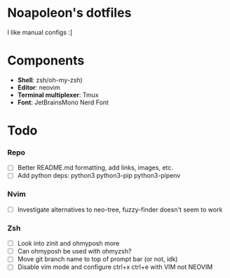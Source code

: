 # Noapoleon's dotfiles
I like manual configs :]

# Components
 - **Shell**: zsh/oh-my-zsh)
 - **Editor**: neovim
 - **Terminal multiplexer**: Tmux
 - **Font**: JetBrainsMono Nerd Font

# Todo
### Repo
- [ ] Better README.md formatting, add links, images, etc.
- [ ] Add python deps: python3 python3-pip python3-pipenv

### Nvim
- [ ] Investigate alternatives to neo-tree, fuzzy-finder doesn't seem to work

### Zsh
- [ ] Look into zinit and ohmyposh more
- [ ] Can ohmyposh be used with ohmyzsh?
- [ ] Move git branch name to top of prompt bar (or not, idk)
- [ ] Disable vim mode and configure ctrl+x ctrl+e with VIM not NEOVIM
